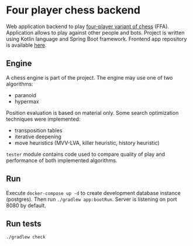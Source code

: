 # Four player chess backend
Web application backend to play [four-player variant of chess](https://en.wikibooks.org/wiki/Four-Player_Chess) (FFA). 
Application allows to play against other people and bots. 
Project is written using Kotlin language and Spring Boot framework. Frontend app repository is available [here](https://github.com/tomekstankowski/four-player-chess-frontend).

## Engine
A chess engine is part of the project. The engine may use one of two algorithms:
- paranoid
- hypermax

Position evaluation is based on material only.
Some search optimization techniques were implemented:
- transposition tables
- iterative deepening
- move heuristics (MVV-LVA, killer heuristic, history heuristic)

`tester` module contains code used to compare quality of play and performance of both implemented algorithms.

## Run
Execute `docker-compose up -d` to create development database instance (postgres). 
Then run `./gradlew app:bootRun`. Server is listening on port 8080 by default.

## Run tests
`./gradlew check`
